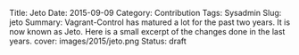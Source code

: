Title:  Jeto
Date: 2015-09-09 
Category: Contribution
Tags: Sysadmin
Slug: jeto
Summary: Vagrant-Control has matured a lot for the past two years. It is now known as Jeto. Here is a small excerpt of the changes done in the last years.
cover: images/2015/jeto.png
Status: draft

